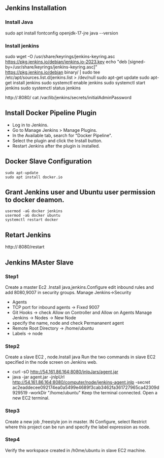 ## Jenkins Installation
### Install Java
sudo apt install fontconfig openjdk-17-jre
java --version

### Install jenkins
sudo wget -O /usr/share/keyrings/jenkins-keyring.asc \
  https://pkg.jenkins.io/debian/jenkins.io-2023.key
echo "deb [signed-by=/usr/share/keyrings/jenkins-keyring.asc]" \
  https://pkg.jenkins.io/debian binary/ | sudo tee \
  /etc/apt/sources.list.d/jenkins.list > /dev/null
sudo apt-get update
sudo apt-get install jenkins
sudo systemctl enable jenkins
sudo systemctl start jenkins
sudo systemctl status jenkins

http://<public-ip>:8080/
cat /var/lib/jenkins/secrets/initialAdminPassword

## Install Docker Pipeline Plugin
- Log in to Jenkins.
- Go to Manage Jenkins > Manage Plugins.
- In the Available tab, search for "Docker Pipeline".
- Select the plugin and click the Install button.
- Restart Jenkins after the plugin is installed.

## Docker Slave Configuration
`sudo apt-update`\
`sudo apt install docker.io`

## Grant Jenkins user and Ubuntu user permission to docker deamon.
`usermod -aG docker jenkins`\
`usermod -aG docker ubuntu`\
`systemctl restart docker`

## Retart Jenkins
http://<ec2-instance-public-ip>:8080/restart


## Jenkins MAster Slave
### Step1
Create a master Ec2 .Install java,jenkins.Configure edit inbound rules and add 8080,9007 in security groups.
Manage Jenkins->Security
- Agents
- TCP port for inbound agents -> Fixed 9007
- Git Hooks -> check Allow on Controller and Allow on Agents
Manage Jenkins -> Nodes -> New Node
- specify the name, node and check Permananent agent
- Remote Root Directory -> /home/ubuntu
- Labels -> node
### Step2

Create a slave EC2 , node.Install java
Run the two commands in slave EC2 specified in the node screen on Jenkins web.
- curl -sO http://54.161.86.164:8080/jnlpJars/agent.jar
- java -jar agent.jar -jnlpUrl http://54.161.86.164:8080/computer/node/jenkins-agent.jnlp -secret ac2eaddecee092174ea0a5499e4689f3cab3462fa361727965ca42309d929519 -workDir "/home/ubuntu"
Keep the terminal connected.
Open a new EC2 terminal.

### Step3
Create a new job ,freestyle jon in master.
IN Configure, select
Restrict where this project can be run and specify the label expression as node.

### Step4 
Verify the workspace created in /h0me/ubuntu in slave EC2 machine.





